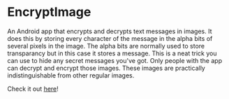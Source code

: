 # EncryptImage
An Android app that encrypts and decrypts text messages in images. It does this by storing every character of the message in the alpha bits of several pixels in the image. The alpha bits are normally used to store transparancy but in this case it stores a message. This is a neat trick you can use to hide any secret messages you've got. Only people with the app can decrypt and encrypt those images. These images are practically indistinguishable from other regular images.

Check it out [here](https://play.google.com/store/apps/details?id=gilad.oved.com.encryptimage&hl=en)!


